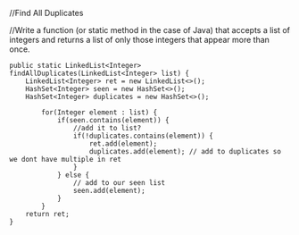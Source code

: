 //Find All Duplicates

//Write a function (or static method in the case of Java) that accepts a list of integers and returns a list of only those integers that appear more than once.

    public static LinkedList<Integer> findAllDuplicates(LinkedList<Integer> list) {
        LinkedList<Integer> ret = new LinkedList<>();
        HashSet<Integer> seen = new HashSet<>();
        HashSet<Integer> duplicates = new HashSet<>();

            for(Integer element : list) {
                if(seen.contains(element)) {
                    //add it to list?
                    if(!duplicates.contains(element)) {
                        ret.add(element);
                        duplicates.add(element); // add to duplicates so we dont have multiple in ret
                    }
                } else {
                    // add to our seen list
                    seen.add(element);
                }
            }
        return ret;
    }